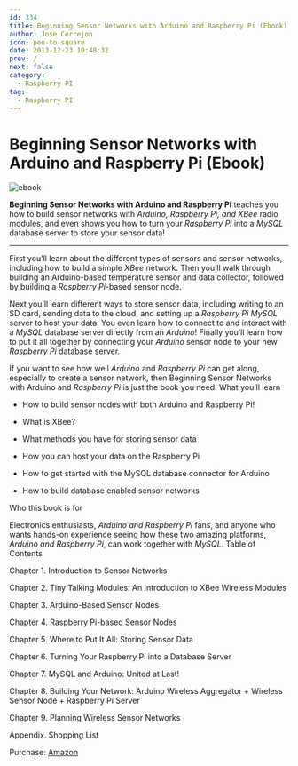 ```yaml
---
id: 334
title: Beginning Sensor Networks with Arduino and Raspberry Pi (Ebook)
author: Jose Cerrejon
icon: pen-to-square
date: 2013-12-23 10:48:32
prev: /
next: false
category:
  - Raspberry PI
tag:
  - Raspberry PI
---
```


# Beginning Sensor Networks with Arduino and Raspberry Pi (Ebook)

![ebook](/images/2013/12/beginningsensorN.jpg)

**Beginning Sensor Networks with Arduino and Raspberry Pi** teaches you how to build sensor networks with *Arduino, Raspberry Pi, and XBee* radio modules, and even shows you how to turn your *Raspberry Pi* into a *MySQL* database server to store your sensor data!

- - -
First you’ll learn about the different types of sensors and sensor networks, including how to build a simple *XBee* network. Then you’ll walk through building an Arduino-based temperature sensor and data collector, followed by building a *Raspberry Pi*-based sensor node.

Next you’ll learn different ways to store sensor data, including writing to an SD card, sending data to the cloud, and setting up a *Raspberry Pi MySQL* server to host your data. You even learn how to connect to and interact with a *MySQL* database server directly from an *Arduino*! Finally you’ll learn how to put it all together by connecting your *Arduino* sensor node to your new *Raspberry Pi* database server.

If you want to see how well *Arduino* and *Raspberry Pi* can get along, especially to create a sensor network, then Beginning Sensor Networks with Arduino and *Raspberry Pi* is just the book you need.
What you’ll learn

   * How to build sensor nodes with both Arduino and Raspberry Pi!
   
   * What is XBee?
   
   * What methods you have for storing sensor data
   
   * How you can host your data on the Raspberry Pi
   
   * How to get started with the MySQL database connector for Arduino
   
   * How to build database enabled sensor networks

Who this book is for

Electronics enthusiasts, *Arduino and Raspberry Pi* fans, and anyone who wants hands-on experience seeing how these two amazing platforms, *Arduino and Raspberry Pi*, can work together with *MySQL*.
Table of Contents

Chapter 1. Introduction to Sensor Networks

Chapter 2. Tiny Talking Modules: An Introduction to XBee Wireless Modules

Chapter 3. Arduino-Based Sensor Nodes

Chapter 4. Raspberry Pi-based Sensor Nodes

Chapter 5. Where to Put It All: Storing Sensor Data

Chapter 6. Turning Your Raspberry Pi into a Database Server

Chapter 7. MySQL and Arduino: United at Last!

Chapter 8. Building Your Network: Arduino Wireless Aggregator + Wireless Sensor Node + Raspberry Pi Server

Chapter 9. Planning Wireless Sensor Networks

Appendix. Shopping List

Purchase: [Amazon](http://www.amazon.es/Beginning-Sensor-Networks-Arduino-Raspberry/dp/1430258241)